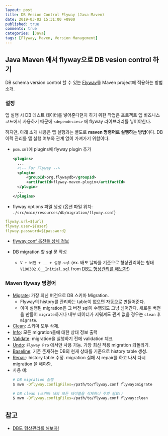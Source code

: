 ```yaml
---
layout: post
title: DB Vesion Control Flyway (Java Maven)
date: 2019-03-02 15:31:00 +0900
published: true
comments: true
categories: [Java]
tags: [Flyway, Maven, Version Management]
---
```


## Java Maven 에서 flyway으로 DB vesion control 하기
DB schema version control 할 수 있는 [Flyway](https://flywaydb.org/)를 Maven project에 적용하는 방법 소개.

### 설정
앱 실행 시 DB 테스트 데이터를 넣어준다던지 하기 위한 작업은 프로젝트 앱 비즈니스 코드에서 사용하기 때문에 `<dependecies>` 에 flyway 라이브러리를 넣어야한다. 

하지만, 아래 소개 내용은 앱 실행과는 별도로 **maven 명령어로 실행하는 방법**이다. DB 이력 관리를 앱 실행 여부와 관계 없이 가져가기 위함이다.

- `pom.xml`에 plugins에 flyway plugin 추가
  ```xml
  <plugins>
    ...
    <!-- For Flyway -->
    <plugin>
        <groupId>org.flywaydb</groupId>
        <artifactId>flyway-maven-plugin</artifactId>
    </plugin>
    ...
  </plugins>
  ```

- flyway options 파일 생성 (옵션 파일 위치: `./src/main/resources/db/migration/flyway.conf`)
```yml
flyway.url=${url}
flyway.user=${user}
flyway.password=${password}
```
  - [flyway.conf 옵션들 상세 정보](https://flywaydb.org/documentation/configfiles)

- DB migration 할 sql 문 작성
  - `V + 버전 + __ + 설명.sql` (ex. 배포 날짜를 기준으로 형상관리하는 형태 `V190302.0__Initial.sql` from [DB도 형상관리를 해보자!](https://meetup.toast.com/posts/173))

### Maven flyway 명령어
- [Migrate](https://flywaydb.org/documentation/command/migrate): 가장 최신 버전으로 DB 스키마 Migration. 
  - Flyway의 history를 관리하는 table이 없으면 자동으로 만들어준다. 
  - 이미 실행된 migration은 그 버전 sql이 수행되도 그냥 넘어간다. 새로운 버전을 만들어 `migrate`하거나 내부 데이터가 지워져도 관계 없을 경우는 `clean` 후 `migrate`.
- [Clean](https://flywaydb.org/documentation/command/clean): 스키마 모두 삭제.
- [Info](https://flywaydb.org/documentation/command/info): 모든 migration들에 대한 상태 정보 출력
- [Validate](https://flywaydb.org/documentation/command/validate): migration을 실행하기 전에 validation 체크
- [Undo](https://flywaydb.org/documentation/command/undo): `Flyway Pro` 에서만 사용 가능. 가장 최신 적용 migration 되돌리기.
- [Baseline](https://flywaydb.org/documentation/command/baseline): 기존 존재하는 DB의 현재 상태를 기준으로 history table 생성.
- [Repair](https://flywaydb.org/documentation/command/repair): history table 수정. migration 실패 시 repair를 하고 나서 다시 migration 을 해야함.
- 사용 예:
  ```sh
  # DB migration 실행
  $ mvn -Dflyway.configFiles=/path/to/flyway.conf flyway:migrate

  # DB clean (스키마 내의 모든 테이블을 삭제하니 주의 필요!)
  $ mvn -Dflyway.configFiles=/path/to/flyway.conf flyway:clean
  ```

## 참고
- [DB도 형상관리를 해보자!](https://meetup.toast.com/posts/173)